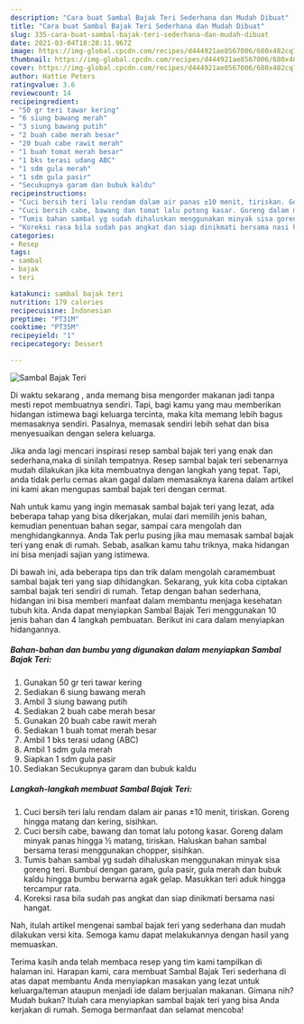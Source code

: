 ```yaml
---
description: "Cara buat Sambal Bajak Teri Sederhana dan Mudah Dibuat"
title: "Cara buat Sambal Bajak Teri Sederhana dan Mudah Dibuat"
slug: 335-cara-buat-sambal-bajak-teri-sederhana-dan-mudah-dibuat
date: 2021-03-04T18:28:11.967Z
image: https://img-global.cpcdn.com/recipes/d444921ae8567006/680x482cq70/sambal-bajak-teri-foto-resep-utama.jpg
thumbnail: https://img-global.cpcdn.com/recipes/d444921ae8567006/680x482cq70/sambal-bajak-teri-foto-resep-utama.jpg
cover: https://img-global.cpcdn.com/recipes/d444921ae8567006/680x482cq70/sambal-bajak-teri-foto-resep-utama.jpg
author: Hattie Peters
ratingvalue: 3.6
reviewcount: 14
recipeingredient:
- "50 gr teri tawar kering"
- "6 siung bawang merah"
- "3 siung bawang putih"
- "2 buah cabe merah besar"
- "20 buah cabe rawit merah"
- "1 buah tomat merah besar"
- "1 bks terasi udang ABC"
- "1 sdm gula merah"
- "1 sdm gula pasir"
- "Secukupnya garam dan bubuk kaldu"
recipeinstructions:
- "Cuci bersih teri lalu rendam dalam air panas ±10 menit, tiriskan. Goreng hingga matang dan kering, sisihkan."
- "Cuci bersih cabe, bawang dan tomat lalu potong kasar. Goreng dalam minyak panas hingga ½ matang, tiriskan. Haluskan bahan sambal bersama terasi menggunakan chopper, sisihkan."
- "Tumis bahan sambal yg sudah dihaluskan menggunakan minyak sisa goreng teri. Bumbui dengan garam, gula pasir, gula merah dan bubuk kaldu hingga bumbu berwarna agak gelap. Masukkan teri aduk hingga tercampur rata."
- "Koreksi rasa bila sudah pas angkat dan siap dinikmati bersama nasi hangat."
categories:
- Resep
tags:
- sambal
- bajak
- teri

katakunci: sambal bajak teri 
nutrition: 179 calories
recipecuisine: Indonesian
preptime: "PT31M"
cooktime: "PT35M"
recipeyield: "1"
recipecategory: Dessert

---
```



![Sambal Bajak Teri](https://img-global.cpcdn.com/recipes/d444921ae8567006/680x482cq70/sambal-bajak-teri-foto-resep-utama.jpg)

Di waktu  sekarang , anda memang bisa mengorder makanan jadi tanpa mesti repot membuatnya sendiri. Tapi, bagi kamu yang mau memberikan hidangan istimewa bagi keluarga tercinta, maka kita memang lebih bagus memasaknya sendiri. Pasalnya, memasak sendiri lebih sehat dan bisa menyesuaikan dengan selera keluarga.

Jika anda lagi mencari inspirasi resep sambal bajak teri yang enak dan sederhana,maka di sinilah tempatnya. Resep sambal bajak teri  sebenarnya mudah dilakukan jika kita membuatnya dengan langkah yang tepat. Tapi, anda tidak perlu cemas akan gagal dalam memasaknya 
karena dalam artikel ini kami akan mengupas sambal bajak teri dengan cermat.  



Nah untuk kamu yang ingin memasak sambal bajak teri yang lezat, ada beberapa tahap yang bisa dikerjakan, mulai dari memilih jenis bahan, kemudian penentuan bahan segar, sampai cara mengolah dan menghidangkannya. Anda Tak perlu pusing jika mau memasak sambal bajak teri yang enak di rumah. Sebab, asalkan kamu  tahu triknya, maka hidangan ini bisa menjadi sajian yang istimewa.

Di bawah ini, ada beberapa tips dan trik dalam mengolah caramembuat sambal bajak teri yang siap dihidangkan. Sekarang, yuk kita coba ciptakan sambal bajak teri sendiri di rumah. Tetap dengan bahan sederhana, hidangan ini bisa memberi manfaat dalam membantu menjaga kesehatan tubuh kita. Anda dapat menyiapkan Sambal Bajak Teri menggunakan 10 jenis bahan dan 4 langkah pembuatan. Berikut ini cara dalam menyiapkan hidangannya.

<!--inarticleads1-->

##### Bahan-bahan dan bumbu yang digunakan dalam menyiapkan Sambal Bajak Teri:

1. Gunakan 50 gr teri tawar kering
1. Sediakan 6 siung bawang merah
1. Ambil 3 siung bawang putih
1. Sediakan 2 buah cabe merah besar
1. Gunakan 20 buah cabe rawit merah
1. Sediakan 1 buah tomat merah besar
1. Ambil 1 bks terasi udang (ABC)
1. Ambil 1 sdm gula merah
1. Siapkan 1 sdm gula pasir
1. Sediakan Secukupnya garam dan bubuk kaldu




<!--inarticleads2-->

##### Langkah-langkah membuat Sambal Bajak Teri:

1. Cuci bersih teri lalu rendam dalam air panas ±10 menit, tiriskan. Goreng hingga matang dan kering, sisihkan.
1. Cuci bersih cabe, bawang dan tomat lalu potong kasar. Goreng dalam minyak panas hingga ½ matang, tiriskan. Haluskan bahan sambal bersama terasi menggunakan chopper, sisihkan.
1. Tumis bahan sambal yg sudah dihaluskan menggunakan minyak sisa goreng teri. Bumbui dengan garam, gula pasir, gula merah dan bubuk kaldu hingga bumbu berwarna agak gelap. Masukkan teri aduk hingga tercampur rata.
1. Koreksi rasa bila sudah pas angkat dan siap dinikmati bersama nasi hangat.




Nah, itulah artikel mengenai  sambal bajak teri  yang sederhana dan mudah dilakukan versi kita. Semoga kamu dapat melakukannya dengan hasil yang memuaskan. 

Terima kasih anda telah membaca resep yang tim kami tampilkan di halaman ini. Harapan kami, cara membuat  Sambal Bajak Teri sederhana di atas dapat membantu Anda menyiapkan masakan yang lezat untuk keluarga/teman ataupun menjadi ide dalam berjualan makanan. Gimana nih? Mudah bukan? Itulah cara menyiapkan sambal bajak teri yang bisa Anda kerjakan di rumah. Semoga bermanfaat dan selamat mencoba!


